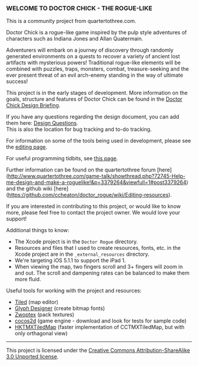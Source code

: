 ### WELCOME TO DOCTOR CHICK - THE ROGUE-LIKE

This is a community project from quartertothree.com. 


Doctor Chick is a rogue-like game inspired by the pulp style adventures of characters such as Indiana Jones and Allan Quatermain.  

Adventurers will embark on a journey of discovery through randomly generated environments on a quests to recover a variety of ancient lost artifacts with mysterious powers!  Traditional rogue-like elements will be combined with puzzles, traps, monsters, combat, treasure-seeking and the ever present threat of an evil arch-enemy standing in the way of ultimate success!  

This project is in the early stages of development.  More information on the goals, structure and features of Doctor Chick can be found in the [Doctor Chick Design Briefing](https://github.com/ccheaton/doctor_rogue/blob/master/design_briefing.md).

If you have any questions regarding the design document, you can add them here: [Design Questions](https://github.com/ccheaton/doctor_rogue/wiki/Design-questions).  
This is also the location for bug tracking and to-do tracking.

For information on some of the tools being used in development, please see the [editing page](https://github.com/ccheaton/doctor_rogue/wiki/Editing-resources).

For useful programming tidbits, see [this page](https://github.com/ccheaton/doctor_rogue/wiki/Useful-programming-tidbits).

Further information can be found on the quartertothree forum [here]
(http://www.quartertothree.com/game-talk/showthread.php?72745-Help-me-design-and-make-a-roguelike!&p=3379264&viewfull=1#post3379264) and the github wiki [here]
(https://github.com/ccheaton/doctor_rogue/wiki/Editing-resources).

If you are interested in contributing to this project, or would like to know more, please feel free to contact the project owner.  We would love your support!


Additional things to know:

* The Xcode project is in the `Doctor Rogue` directory.
* Resources and files that I used to create resources, fonts, etc. in the Xcode project are in the `_external_resources` directory.
* We're targeting iOS 5.1.1 to support the iPad 1. 
* When viewing the map, two fingers scroll and 3+ fingers will zoom in and out. The scroll and dampening rates can be balanced to make them more fluid.

Useful tools for working with the project and resources:

* [Tiled](http://www.mapeditor.org) (map editor)
* [Glyph Designer](http://www.71squared.com/en/glyphdesigner) (create bitmap fonts)
* [Zwoptex](http://www.zwopple.com/zwoptex/) (pack textures)
* [cocos2d](http://www.cocos2d-iphone.org) (game engine - download and look for tests for sample code)
* [HKTMXTiledMap](http://www.cocos2d-iphone.org/forum/topic/17945/page/10#post-456910) (faster implementation of CCTMXTiledMap, but with only orthagonal view)

-------

This project is licensed under the [Creative Commons Attribution-ShareAlike 3.0 Unported license](http://creativecommons.org/licenses/by-sa/3.0/).
